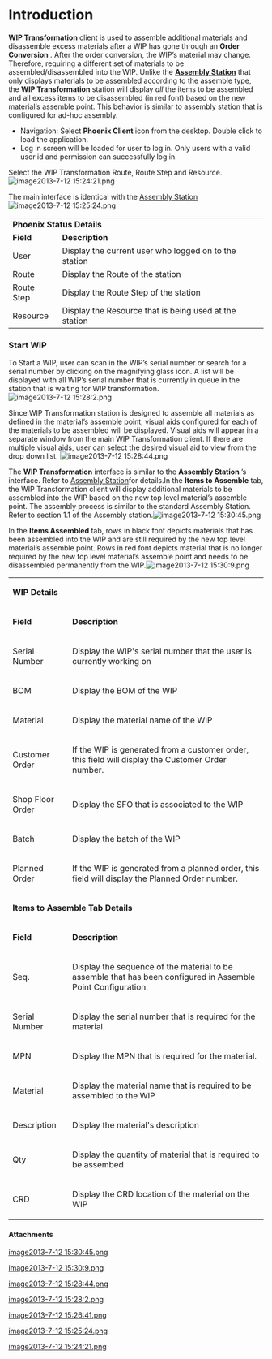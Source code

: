 # Introduction

**WIP Transformation** 
client is used to assemble additional materials and disassemble excess materials after a WIP has gone through an **Order** **Conversion** . After the order conversion, the WIP’s material may change. Therefore, requiring a different set of materials to be assembled/disassembled into the WIP. Unlike the **[Assembly Station](/iFactory-JGP-MES/iFactory-JGP-MES-Home/iFactory-JGP-MS/CONTENT/Assembling/Assemble/Assemble-(3.0).md)** that only displays materials to be assembled according to the assemble type, the **WIP Transformation** station will display *all* the items to be assembled and all excess items to be disassembled (in red font) based on the new material’s assemble point. This behavior is similar to assembly station that is configured for ad-hoc assembly. 

- Navigation: Select
**Phoenix Client**  icon from the desktop. Double click to load the application.
- Log in screen will be loaded for user to log in. Only users with a valid user id and permission can successfully log in.









Select the WIP Transformation Route, Route Step and Resource.
![image2013-7-12 15:24:21.png](/.attachments/29917734.png)



The main interface is identical with the 
[Assembly Station](/iFactory-JGP-MES/iFactory-JGP-MES-Home/iFactory-JGP-MS/CONTENT/Assembling/Assemble/Assemble-(3.0).md)![image2013-7-12 15:25:24.png](/.attachments/29917733.png)



<table class="confluenceTable"><tbody><tr><td colspan="2" class="confluenceTd"><strong>Phoenix Status Details</strong></td></tr><tr><td class="highlight confluenceTd"><strong>Field</strong></td><td class="highlight confluenceTd"><strong>Description</strong></td></tr><tr><td class="confluenceTd">User</td><td class="confluenceTd">Display the current user who logged on to the station</td></tr><tr><td class="confluenceTd">Route</td><td class="confluenceTd">Display the Route of the station</td></tr><tr><td class="confluenceTd">Route Step</td><td class="confluenceTd">Display the Route Step of the station</td></tr><tr><td class="confluenceTd">Resource</td><td class="confluenceTd">Display the Resource that is being used at the station</td></tr></tbody></table>



### **Start WIP** 


To Start a WIP, user can scan in the WIP’s serial number or search for a serial number by clicking on the magnifying glass icon. A list will be displayed with all WIP’s serial number that is currently in queue in the station that is waiting for WIP transformation.
![image2013-7-12 15:28:2.png](/.attachments/29917731.png)


Since WIP Transformation station is designed to assemble all materials as defined in the material’s assemble point, visual aids configured for each of the materials to be assembled will be displayed. Visual aids will appear in a separate window from the main WIP Transformation client. If there are multiple visual aids, user can select the desired visual aid to view from the drop down list.
![image2013-7-12 15:28:44.png](/.attachments/29917730.png)


The 
**WIP Transformation** interface is similar to the **Assembly Station** ’s interface. Refer to [Assembly Station](/iFactory-JGP-MES/iFactory-JGP-MES-Home/iFactory-JGP-MS/CONTENT/Assembling/Assemble/Assemble-(3.0).md)for details.In the
**Items to Assemble** tab, the WIP Transformation client will display additional materials to be assembled into the WIP based on the new top level material’s assemble point. The assembly process is similar to the standard Assembly Station. Refer to section 1.1 of the Assembly station.![image2013-7-12 15:30:45.png](/.attachments/29917728.png)



In the 
**Items Assembled** tab, rows in black font depicts materials that has been assembled into the WIP and are still required by the new top level material’s assemble point. Rows in red font depicts material that is no longer required by the new top level material’s assemble point and needs to be disassembled permanently from the WIP.![image2013-7-12 15:30:9.png](/.attachments/29917729.png)



<table class="confluenceTable"><tbody><tr><td colspan="2" class="confluenceTd"><p><strong>WIP Details</strong></p></td></tr><tr><td class="highlight confluenceTd"><p><strong>Field</strong></p></td><td class="highlight confluenceTd"><p><strong>Description</strong></p></td></tr><tr><td class="confluenceTd"><p>Serial Number</p></td><td class="confluenceTd"><p>Display the WIP's serial number that the user is currently working on</p></td></tr><tr><td class="confluenceTd"><p>BOM</p></td><td class="confluenceTd"><p>Display the BOM of the WIP</p></td></tr><tr><td class="confluenceTd"><p>Material</p></td><td class="confluenceTd"><p>Display the material name of the WIP</p></td></tr><tr><td class="confluenceTd"><p>Customer Order</p></td><td class="confluenceTd"><p>If the WIP is generated from a customer order, this field will display the Customer Order number.</p></td></tr><tr><td class="confluenceTd"><p>Shop Floor Order</p></td><td class="confluenceTd"><p>Display the SFO that is associated to the WIP</p></td></tr><tr><td class="confluenceTd"><p>Batch</p></td><td class="confluenceTd"><p>Display the batch of the WIP</p></td></tr><tr><td class="confluenceTd"><p>Planned Order</p></td><td class="confluenceTd"><p>If the WIP is generated from a planned order, this field will display the Planned Order number.</p></td></tr><tr><td colspan="2" class="confluenceTd"><p><strong>Items to Assemble Tab Details</strong></p></td></tr><tr><td class="highlight confluenceTd"><p><strong>Field</strong></p></td><td class="highlight confluenceTd"><p><strong>Description</strong></p></td></tr><tr><td class="confluenceTd"><p>Seq.</p></td><td class="confluenceTd"><p>Display the sequence of the material to be assemble that has been configured in Assemble Point Configuration.</p></td></tr><tr><td class="confluenceTd"><p>Serial Number</p></td><td class="confluenceTd"><p>Display the serial number that is required for the material.</p></td></tr><tr><td class="confluenceTd"><p>MPN</p></td><td class="confluenceTd"><p>Display the MPN that is required for the material.</p></td></tr><tr><td class="confluenceTd"><p>Material</p></td><td class="confluenceTd"><p>Display the material name that is required to be assembled to the WIP</p></td></tr><tr><td class="confluenceTd"><p>Description</p></td><td class="confluenceTd"><p>Display the material's description</p></td></tr><tr><td class="confluenceTd"><p>Qty</p></td><td class="confluenceTd"><p>Display the quantity of material that is required to be assembed</p></td></tr><tr><td class="confluenceTd"><p>CRD</p></td><td class="confluenceTd"><p>Display the CRD location of the material on the WIP</p></td></tr></tbody></table>



#### Attachments

[image2013-7-12 15:30:45.png](/.attachments/29917728.png)

[image2013-7-12 15:30:9.png](/.attachments/29917729.png)

[image2013-7-12 15:28:44.png](/.attachments/29917730.png)

[image2013-7-12 15:28:2.png](/.attachments/29917731.png)

[image2013-7-12 15:26:41.png](/.attachments/29917732.png)

[image2013-7-12 15:25:24.png](/.attachments/29917733.png)

[image2013-7-12 15:24:21.png](/.attachments/29917734.png)

